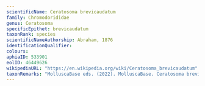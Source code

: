 ```yaml
---
scientificName: Ceratosoma brevicaudatum
family: Chromodorididae
genus: Ceratosoma
specificEpithet: brevicaudatum
taxonRank: species
scientificNameAuthorship: Abraham, 1876
identificationQualifier: 
colours:
aphiaID: 533901
eolID: 46449626
wikipediaURL: "https://en.wikipedia.org/wiki/Ceratosoma_brevicaudatum"
taxonRemarks: "MolluscaBase eds. (2022). MolluscaBase. Ceratosoma brevicaudatum Abraham, 1876. Accessed through: World Register of Marine Species at: https://www.marinespecies.org/aphia.php?p=taxdetails&id=533901 on 2022-02-24"
---
```

